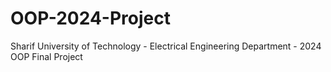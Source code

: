 # OOP-2024-Project
Sharif University of Technology - Electrical Engineering Department - 2024 OOP Final Project
